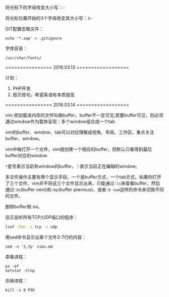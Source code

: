 将光标下的字母改变大小写：`~`

将光标位置开始的3个字母改变其大小写：`3~`

GIT配置忽略文件：
```
echo '*.swp' > .gitignore
```

字体目录：
```
/usr/shar/fonts/
```

================ 2016.03.13 ==================

计划：
1. PHP开发
2. 扇贝炼句，希望英语有本质提高

================ 2016.03.14 ==================

vim 把加载进内存的文件叫做buffer，buffer不一定可见;若要buffer可见，则必须通过window作为载体呈现：多个window组合成一个tab

vim的buffer、window、tab可以对应理解成视角、布局、工作区。重点关注buffer、window。

vim中每打开一个文件，vim就创建一个相应的buffer，但默认只看得到最后buffer对应的window

`*`星号表示当前有window的buffer，`！`表示当前正在编辑的window;

多文件操作主要有两个显示手段，一个是buffer方式，一个tab方式。如果你打开了三个文件，vim并不将这三个文件显示出来，只能通过`:ls`来查看buffer，然后通过`:bn`(buffer next)和`:bp`(buffer previous)，或者`:b num`这样的命令来切换不同的文件。

删除buffer用`:bd`。

显示监听所有TCP/UDP端口的程序：
```bash
lsof -Pan -i tcp -i udp
```

用sed命令显示出某个文件3-7行的内容：
```
sed -n '3,7p' vims.md
```

查看进程：
```
ps -ef
netstat -tlnp
```

杀掉进程：
```
kill -s 9 PID
```
